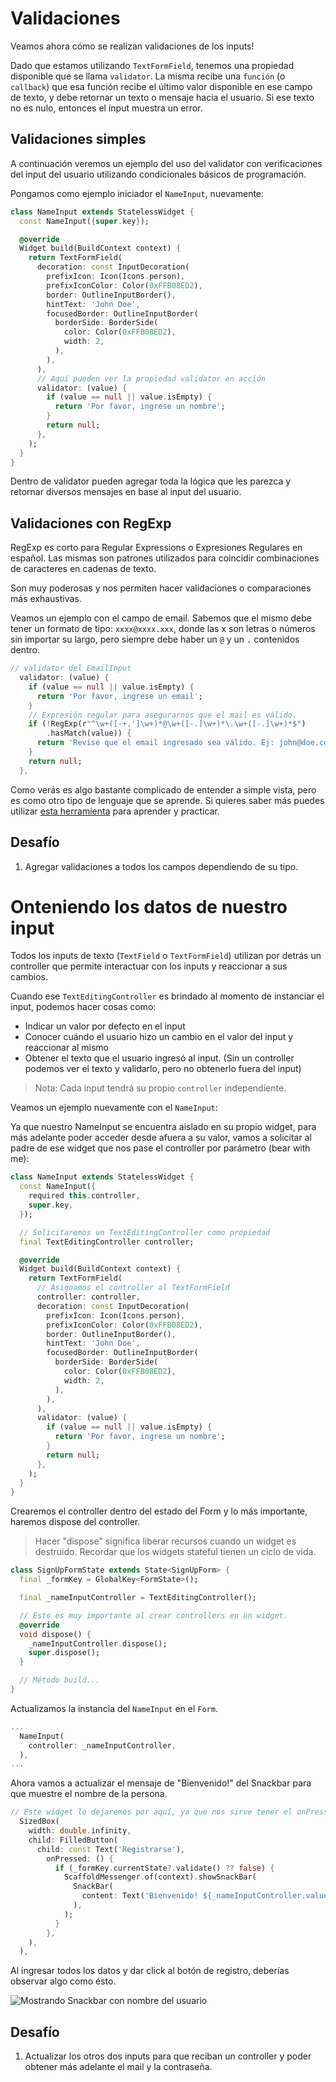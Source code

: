 # Validaciones
Veamos ahora cómo se realizan validaciones de los inputs!

Dado que estamos utilizando `TextFormField`, tenemos una propiedad disponible que se llama
`validator`. La misma recibe una `función` (o `callback`) que esa función recibe el último valor disponible
en ese campo de texto, y debe retornar un texto o mensaje hacia el usuario. Si ese texto no
es nulo, entonces el input muestra un error.


## Validaciones simples
A continuación veremos un ejemplo del uso del validator con verificaciones del input del usuario utilizando
condicionales básicos de programación.

Pongamos como ejemplo iniciador el `NameInput`, nuevamente:
````dart
class NameInput extends StatelessWidget {
  const NameInput({super.key});

  @override
  Widget build(BuildContext context) {
    return TextFormField(
      decoration: const InputDecoration(
        prefixIcon: Icon(Icons.person),
        prefixIconColor: Color(0xFFB08ED2),
        border: OutlineInputBorder(),
        hintText: 'John Doe',
        focusedBorder: OutlineInputBorder(
          borderSide: BorderSide(
            color: Color(0xFFB08ED2),
            width: 2,
          ),
        ),
      ),
      // Aquí pueden ver la propiedad validator en acción
      validator: (value) {
        if (value == null || value.isEmpty) {
          return 'Por favor, ingrese un nombre';
        }
        return null;
      },
    );
  }
}
````
Dentro de validator pueden agregar toda la lógica que les parezca y retornar diversos
mensajes en base al input del usuario.

## Validaciones con RegExp
RegExp es corto para Regular Expressions o Expresiones Regulares en español. Las mismas son
patrones utilizados para coincidir combinaciones de caracteres en cadenas de texto.

Son muy poderosas y nos permiten hacer validaciones o comparaciones más exhaustivas.

Veamos un ejemplo con el campo de email. Sabemos que el mismo debe tener un formato de tipo:
`xxxx@xxxx.xxx`, donde las x son letras o números sin importar su largo, pero siempre debe haber
un `@` y un `.` contenidos dentro.

````dart
// validator del EmailInput
  validator: (value) {
    if (value == null || value.isEmpty) {
      return 'Por favor, ingrese un email';
    }
    // Expresión regular para asegurarnos que el mail es válido.
    if (!RegExp(r"^\w+([-+.']\w+)*@\w+([-.]\w+)*\.\w+([-.]\w+)*$")
        .hasMatch(value)) {
      return 'Revise que el email ingresado sea válido. Ej: john@doe.com';
    }
    return null;
  },
````

Como verás es algo bastante complicado de entender a simple vista, pero es como otro
tipo de lenguaje que se aprende. Si quieres saber más puedes utilizar [esta herramienta](https://regex101.com/)
para aprender y practicar.

## Desafío
1. Agregar validaciones a todos los campos dependiendo de su tipo.

# Onteniendo los datos de nuestro input
Todos los inputs de texto (`TextField` o `TextFormField`) utilizan por detrás un controller que
permite interactuar con los inputs y reaccionar a sus cambios. 

Cuando ese `TextEditingController` es brindado al momento de instanciar el input, podemos 
hacer cosas como:
- Indicar un valor por defecto en el input
- Conocer cuándo el usuario hizo un cambio en el valor del input y reaccionar al mismo
- Obtener el texto que el usuario ingresó al input. (Sin un controller podemos ver el texto 
y validarlo, pero no obtenerlo fuera del input)

> Nota: Cada input tendrá su propio `controller` independiente.

Veamos un ejemplo nuevamente con el `NameInput`:

Ya que nuestro NameInput se encuentra aislado en su propio widget, para más adelante poder
acceder desde afuera a su valor, vamos a solicitar al padre de ese widget que nos pase
el controller por parámetro (bear with me):

````dart
class NameInput extends StatelessWidget {
  const NameInput({
    required this.controller,
    super.key,
  });

  // Solicitaremos un TextEditingController como propiedad
  final TextEditingController controller;

  @override
  Widget build(BuildContext context) {
    return TextFormField(
      // Asignamos el controller al TextFormField
      controller: controller,
      decoration: const InputDecoration(
        prefixIcon: Icon(Icons.person),
        prefixIconColor: Color(0xFFB08ED2),
        border: OutlineInputBorder(),
        hintText: 'John Doe',
        focusedBorder: OutlineInputBorder(
          borderSide: BorderSide(
            color: Color(0xFFB08ED2),
            width: 2,
          ),
        ),
      ),
      validator: (value) {
        if (value == null || value.isEmpty) {
          return 'Por favor, ingrese un nombre';
        }
        return null;
      },
    );
  }
}
````
Crearemos el controller dentro del estado del Form y lo más importante, haremos dispose del controller.
> Hacer "dispose" significa liberar recursos cuando un widget es destruido. Recordar que los widgets
> stateful tienen un ciclo de vida. 

````dart
class SignUpFormState extends State<SignUpForm> {
  final _formKey = GlobalKey<FormState>();

  final _nameInputController = TextEditingController();

  // Esto es muy importante al crear controllers en un widget.
  @override
  void dispose() {
    _nameInputController.dispose();
    super.dispose();
  }

  // Método build...
}
````

Actualizamos la instancia del `NameInput` en el `Form`.
````dart
...
  NameInput(
    controller: _nameInputController,
  ),
...
````
Ahora vamos a actualizar el mensaje de "Bienvenido!" del Snackbar para que muestre el nombre
de la persona.

````dart
// Este widget lo dejaremos por aquí, ya que nos sirve tener el onPressed a mano.
  SizedBox(
    width: double.infinity,
    child: FilledButton(
      child: const Text('Registrarse'),
        onPressed: () {
          if (_formKey.currentState?.validate() ?? false) {
            ScaffoldMessenger.of(context).showSnackBar(
              SnackBar(
                content: Text('Bienvenido! ${_nameInputController.value.text}'),
              ),
            );
          }
        },
    ),
  ),
````

Al ingresar todos los datos y dar click al botón de registro, deberías observar algo como ésto.

![Mostrando Snackbar con nombre del usuario](../images/step_05_name_validation.png)

## Desafío
1. Actualizar los otros dos inputs para que reciban un controller y poder obtener más adelante
el mail y la contraseña.